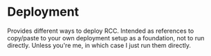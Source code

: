 # Deployment

Provides different ways to deploy RCC. Intended as references to copy/paste to
your own deployment setup as a foundation, not to run directly. Unless you're
me, in which case I just run them directly.
